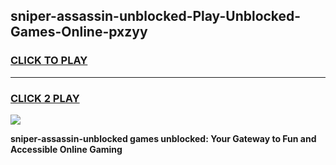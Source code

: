 
## sniper-assassin-unblocked-Play-Unblocked-Games-Online-pxzyy
<h3>
<a href="https://premium76.site?title=sniper-assassin-unblocked&ref=25A">CLICK TO PLAY</a></h3>
<hr>

<h3>
<a href="https://premium76.site?title=sniper-assassin-unblocked&ref=25A">CLICK 2 PLAY</a>
  
</h3>

<a href="https://premium76.site?title=sniper-assassin-unblocked&ref=25A"><img src="https://clearcache.store/games.png"></a>


**sniper-assassin-unblocked games unblocked: Your Gateway to Fun and Accessible Online Gaming**
